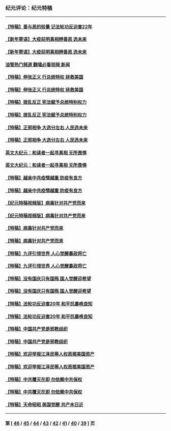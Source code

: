 ### 纪元评论：纪元特稿
---
#### [【特稿】善与恶的较量 记法轮功反迫害22年](../../pages/nsc424/n13086597.md?08050330) 
#### [【新年寄语】大疫前明真相辨善恶 选未来](../../pages/nsc424/n12660855.md?08050330) 
#### [【新年寄语】大疫前明真相辨善恶 选未来](../../pages/nsc424/n12660855.md?08050330) 
#### [油管热门频道 翻墙必看视频 新闻](ok?08050330)
#### [【特稿】伸张正义 行总统特权 拯救美国](../../pages/nsc424/n12616806.md?08050330) 
#### [【特稿】伸张正义 行总统特权 拯救美国](../../pages/nsc424/n12616806.md?08050330) 
#### [【特稿】拨乱反正 宪法赋予总统特别权力](../../pages/nsc424/n12598306.md?08050330) 
#### [【特稿】拨乱反正 宪法赋予总统特别权力](../../pages/nsc424/n12598306.md?08050330) 
#### [【特稿】正邪相争 大选分左右 人民选未来](../../pages/nsc424/n12545208.md?08050330) 
#### [【特稿】正邪相争 大选分左右 人民选未来](../../pages/nsc424/n12545208.md?08050330) 
#### [英文大纪元：和读者一起寻真相 无所畏惧](../../pages/nsc424/n12542027.md?08050330) 
#### [英文大纪元：和读者一起寻真相 无所畏惧](../../pages/nsc424/n12542027.md?08050330) 
#### [【特稿】越亲中共疫情越重 防疫有良方](../../pages/nsc424/n12042989.md?08050330) 
#### [【特稿】越亲中共疫情越重 防疫有良方](../../pages/nsc424/n12042989.md?08050330) 
#### [【纪元特稿视频版】病毒针对共产党而来](../../pages/nsc424/n11977328.md?08050330) 
#### [【纪元特稿视频版】病毒针对共产党而来](../../pages/nsc424/n11977328.md?08050330) 
#### [【特稿】病毒针对共产党而来](../../pages/nsc424/n11928818.md?08050330) 
#### [【特稿】病毒针对共产党而来](../../pages/nsc424/n11928818.md?08050330) 
#### [【特稿】九评引领世界 人心觉醒暴政将亡](../../pages/nsc424/n11660496.md?08050330) 
#### [【特稿】九评引领世界 人心觉醒暴政将亡](../../pages/nsc424/n11660496.md?08050330) 
#### [【特稿】没有国庆只有国殇 国人觉醒迎希望](../../pages/nsc424/n11549354.md?08050330) 
#### [【特稿】没有国庆只有国殇 国人觉醒迎希望](../../pages/nsc424/n11549354.md?08050330) 
#### [【特稿】法轮功反迫害20年 和平抗暴唤良知](../../pages/nsc424/n11389135.md?08050330) 
#### [【特稿】法轮功反迫害20年 和平抗暴唤良知](../../pages/nsc424/n11389135.md?08050330) 
#### [【特稿】中国共产党是邪教组织](../../pages/nsc424/n11355551.md?08050330) 
#### [【特稿】中国共产党是邪教组织](../../pages/nsc424/n11355551.md?08050330) 
#### [【特稿】欢迎举报江泽民等人权恶棍美国资产](../../pages/nsc424/n11303040.md?08050330) 
#### [【特稿】欢迎举报江泽民等人权恶棍美国资产](../../pages/nsc424/n11303040.md?08050330) 
#### [【特稿】中共覆灭在即 勿依赖中共保权](../../pages/nsc424/n11278510.md?08050330) 
#### [【特稿】中共覆灭在即 勿依赖中共保权](../../pages/nsc424/n11278510.md?08050330) 
#### [【特稿】天命昭昭 美国觉醒 共产末日近](../../pages/nsc424/n11150259.md?08050330) 

---
#### 第 [ [46](./46.md?08050330) / [45](./45.md?08050330) / [44](./44.md?08050330) / [43](./43.md?08050330) / [42](./42.md?08050330) / [41](./41.md?08050330) / [40](./40.md?08050330) / [39](./39.md?08050330) ] 页
